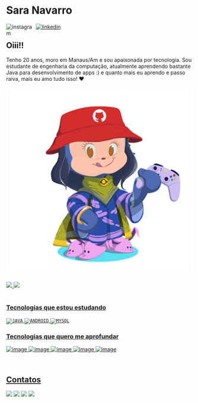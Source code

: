 
<div dsplay="inline-block">
 <h1 align="left">Sara Navarro</h1>
 <a href="https://www.instagram.com/msara.n/">
    <img align="left" width="80px" src="https://i.ibb.co/qkGSp1D/instagram.png" alt="instagram" style="vertical-align:top;">
  </a> 
  <a href="https://www.linkedin.com/in/sara-navarro-89b445198/">
    <img width="80px" src="https://i.ibb.co/RyZx12b/linkedin.png" alt="linkedin" style="vertical-align:top;">
  </a>
</div>

## Oiii!!

Tenho 20 anos, moro em Manaus/Am e sou apaixonada por tecnologia. Sou estudante de engenharia da computação, atualmente aprendendo bastante Java para desenvolvimento de apps :) e quanto mais eu aprendo e passo raiva, mais eu amo tudo isso!  ❤

<div align="center">
<img src="https://github.com/saranavarros/saranavarros/blob/main/octocat-1668477354799.png" width="600px" />
</div>


</br>
<div>
<a href="https://github.com/saranavarros">
<img height="180em" src="https://github-readme-stats.vercel.app/api/top-langs/?username=saranavarros&layout=compact&langs_count=7&theme=dracula"/>
<img height="180em" src="https://github-readme-stats.vercel.app/api?username=saranavarros&show_icons=true&theme=dracula&include_all_commits=true&count_private=true"/>
</div>

</br>

<h3>Tecnologias que estou estudando</h3>

<code><img width="40px" src="https://cdn.jsdelivr.net/gh/devicons/devicon/icons/java/java-original.svg" title = "JAVA"/></code>
<code><img width="40px" src="https://cdn.jsdelivr.net/gh/devicons/devicon/icons/android/android-original.svg" title = "ANDROID"/></code>
<code><img width="40px" src="https://cdn.jsdelivr.net/gh/devicons/devicon/icons/mysql/mysql-original.svg" title = "MYSQL"/></code>
</br>
<h3>Tecnologias que quero me aprofundar</h3>

![image](	https://img.shields.io/badge/Angular-DD0031?style=for-the-badge&logo=angular&logoColor=white)
![image](https://img.shields.io/badge/React-20232A?style=for-the-badge&logo=react&logoColor=61DAFB)
![image](https://img.shields.io/badge/Docker-2CA5E0?style=for-the-badge&logo=docker&logoColor=white)
![image](https://img.shields.io/badge/Kotlin-0095D5?&style=for-the-badge&logo=kotlin&logoColor=white)
![image](https://img.shields.io/badge/Python-3776AB?style=for-the-badge&logo=python&logoColor=white)


</br>


<div>
<h2 align="left">Contatos</h2>
<a href="https://www.instagram.com/msara.n/" target="_blank"><img src="https://img.shields.io/badge/-Instagram-%23E4405F?style=for-the-badge&logo=instagram&logoColor=white" target="_blank"></a>
<a href="https://www.twitch.tv/sarenha" target="_blank"><img src="https://img.shields.io/badge/Twitch-9146FF?style=for-the-badge&logo=twitch&logoColor=white" target="_blank"></a>
<a href = "maria.navarro@icomp.ufam.edu.br"><img src="https://img.shields.io/badge/Gmail-D14836?style=for-the-badge&logo=gmail&logoColor=white" target="_blank"></a>
<a href="https://www.linkedin.com/in/sara-navarro-89b445198/" target="_blank"><img src="https://img.shields.io/badge/-LinkedIn-%230077B5?style=for-the-badge&logo=linkedin&logoColor=white" target="_blank"></a>   
</div>
